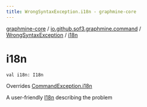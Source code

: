 ```yaml
---
title: WrongSyntaxException.i18n - graphmine-core
---
```


[graphmine-core](../../index.html) / [io.github.sof3.graphmine.command](../index.html) / [WrongSyntaxException](index.html) / [i18n](./i18n.html)

# i18n

`val i18n: I18n`

Overrides [CommandException.i18n](../-command-exception/i18n.html)

A user-friendly [I18n](#) describing the problem

